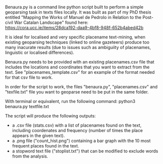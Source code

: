 Benaura.py is a command line python script built to perform a simple geoparsing task in texts files locally. It was built as part of my PhD thesis entitled "Mapping the Works of Manuel de Pedrolo in Relation to the Post-civil War Catalan Landscape" found here: https://cora.ucc.ie/items/28dca192-daa9-4bf8-948f-652b4abed42b

It is ideal for localised and very specific placename text-mining, when existing geoparsing techniques (linked to online gazeteers) produce too many inacurate results (due to issues such as ambiguiity of placenames, linguistic or localised differences).

Benaura.py needs to be provided with an existing placenames.csv file that includes the locations and coordinates that you want to extract from the text. See "placenames_template.csv" for an example of the format needed for that csv file to work.

In order for the script to work, the files "benaura.py", "placenames.csv" and "texfile.txt" file you want to geoparse need to be put in the same folder.

With terminal or equivalent, run the following command: python3 benaura.py textfile.txt 

The script will produce the following outputs:
- a .csv file (stats.csv) with a list of placenames found on the text, including coordenates and frequency (number of times the place appears in the given text).
- a .png file ("count_hist.png") containing a bar graph with the 10 most frequent places found in the text.
- a stopword text file ("stoplist.txt") that can be modified to exclude words from the analysis.

  
